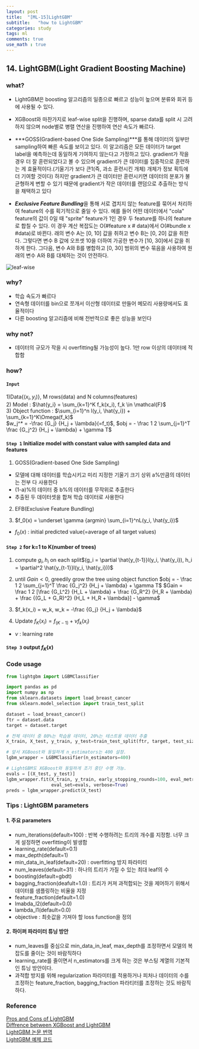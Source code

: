 ```yaml
---
layout: post
title:  "[ML-15]LightGBM"
subtitle:   "how to LightGBM"
categories: study
tags: ml
comments: true
use_math : true
---
```


## 14. LightGBM(Light Gradient Boosting Machine)

### what?
- LightGBM은 boosting 알고리즘의 일종으로 빠르고 성능이 높으며 분류와 회귀 등에 사용될 수 있다. 
- XGBoost와 마찬가지로 leaf-wise split을 진행하며, sparse data를 split 시 고려하지 않으며 node별로 병렬 연산을 진행하여 연산 속도가 빠르다. 

- ***GOSS(Gradient-based One Side Sampling)***를 통해 데이터의 일부만 sampling하여 빠른 속도를 보이고 있다. 이 알고리즘은 모든 데이터가 target label을 예측하는데 동일하게 기여하지 않는다고 가정하고 있다. gradient가 작을 경우 더 잘 훈련되었다고 볼 수 있으며 gradient가 큰 데이터를 집중적으로 훈련하는 게 효율적이다.(기울기가 보다 큰1(즉, 과소 훈련시킨 개체) 개체가 정보 획득에 더 기여할 것이다) 하지만 gradient가 큰 데이터만 훈련시키면 데이터의 분포가 불균형하게 변할 수 있기 때문에 gradient가 작은 데이터를 랜덤으로 추출하는 방식을 채택하고 있다

- ***Exclusive Feature Bundling***을 통해 서로 겹치지 않는 feature를 묶어서 처리하여 feature의 수를 획기적으로 줄일 수 있다. 예를 들어 어떤 데이터에서 "cola" feature의 값이 0일 때 "sprite" feature가 1인 경우 두 feature를 하나의 feature로 합칠 수 있다. 이 경우 계산 복잡도는 O(#feature x # data)에서 O(#bundle x #data)로 바뀐다. 래의 변수 A는 [0, 10] 값을 취하고 변수 B는 [0, 20] 값을 취한다. 그렇다면 변수 B 값에 오프셋 10을 더하여 가공한 변수가 [10, 30]에서 값을 취하게 한다. 그다음, 변수 A와 B를 병합하고 [0, 30] 범위의 변수 묶음을 사용하여 원래의 변수 A와 B를 대체하는 것이 안전하다.   

![leaf-wise](https://user-images.githubusercontent.com/35513025/66392558-2c488200-ea0b-11e9-9310-390ab0328e87.png)


### why?
- 학습 속도가 빠르다
- 연속형 데이터를 bin으로 쪼개서 이산형 데이터로 만들어 메모리 사용량에서도 효율적이다
- 다른 boosting 알고리즘에 비해 전반적으로 좋은 성능을 보인다

### why not?
- 데이터의 규모가 작을 시 overfitting될 가능성이 높다. 1만 row 이상의 데이터에 적합함

### how?
#### ```Input``` 
1)Data{($x_i, y_i$)}, M rows(data) and N columns(features)  
2) Model : $\hat{y_i} = \sum_{k=1}^K f_k(x_i), f_k \in \mathcal{F}$  
3) Object function : $\sum_{i=1}^n l(y_i, \hat{y_i}) + \sum_{k=1}^K\Omega(f_k)$  
$w_j^* = -\frac {G_j} {H_j + \lambda}(=f_t)$, $obj = - \frac 1 2 \sum_{j=1}^T \frac {G_j^2} {H_j + \lambda} + \gamma T$

#### ```Step 1``` Initialize model with constant value with sampled data and features
1) GOSS(Gradient-based One Side Sampling)
- 모델에 대해 데이터를 학습시키고 미리 지정한 기울기 크기 상위 a%만큼의 데이터는 전부 다 사용한다 
- (1-a)%의 데이터 중 b%의 데이터를 무작위로 추출한다 
- 추출된 두 데이터셋을 합쳐 학습 데이터로 사용한다 

2) EFB(Exclusive Feature Bundling)

3) $f_0(x) = \underset \gamma {argmin} \sum_{i=1}^nL(y_i, \hat{y_i})$  
- $f_0(x)$ : initial predicted value(=average of all target values)  

#### ```Step 2``` for k=1 to K(number of trees)
1) compute $g_i, h_i$ on each split$(g_i = \partial \hat{y_{t-1}}l(y_i, \hat{y_i}),  h_i = \partial^2 \hat{y_{t-1}}l(y_i, \hat{y_i}))$

2) until $Gain < 0$, greedily grow the tree using object function $obj = - \frac 1 2 \sum_{j=1}^T \frac {G_j^2} {H_j + \lambda} + \gamma T$
$Gain = \frac 1 2 [\frac {G_L^2} {H_L + \lambda} + \frac {G_R^2} {H_R + \lambda} + \frac {(G_L + G_R)^2} {H_L + H_R + \lambda}] - \gamma$

3) $f_k(x_i) = w_k, w_k = -\frac {G_j} {H_j + \lambda}$

4) Update $f_K(x_i) = f_{(K-1)} + \nu f_k(x_i)$
- $\nu$ : learning rate  

#### ```Step 3``` output $f_K(x)$


### Code usage
```python
from lightgbm import LGBMClassifier

import pandas as pd
import numpy as np
from sklearn.datasets import load_breast_cancer
from sklearn.model_selection import train_test_split

dataset = load_breast_cancer()
ftr = dataset.data
target = dataset.target

# 전체 데이터 중 80%는 학습용 데이터, 20%는 테스트용 데이터 추출
X_train, X_test, y_train, y_test=train_test_split(ftr, target, test_size=0.2, random_state=156 )

# 앞서 XGBoost와 동일하게 n_estimators는 400 설정. 
lgbm_wrapper = LGBMClassifier(n_estimators=400)

# LightGBM도 XGBoost와 동일하게 조기 중단 수행 가능. 
evals = [(X_test, y_test)]
lgbm_wrapper.fit(X_train, y_train, early_stopping_rounds=100, eval_metric="logloss", 
                 eval_set=evals, verbose=True)
preds = lgbm_wrapper.predict(X_test)
```
### Tips : LightGBM parameters

#### 1. 주요 parameters
- num_iterations(default=100) : 반복 수행하려는 트리의 개수를 지정함. 너무 크게 설정하면 overfitting이 발생함
- learning_rate(default=0.1)
- max_depth(default=1)
- min_data_in_leaf(default=20) : overfitting 방지 파라미터
- num_leaves(default=31) : 하나의 트리가 가질 수 있는 최대 leaf의 수
- boosting(default=gbdt)
- bagging_fraction(deafult=1.0) : 트리가 커져 과적합되는 것을 제어하기 위해서 데이터를 샘플링하는 비율을 지정
- feature_fraction(default=1.0)
- lmabda_l2(default=0.0)
- lambda_l1(default=0.0)
- objective : 최솟값을 가져야 할 loss function을 정의 

#### 2. 하이퍼 파라미터 튜닝 방안
- num_leaves를 중심으로 min_data_in_leaf, max_depth를 조정하면서 모델의 복잡도를 줄이는 것이 바람직하다
- learning_rate를 줄이면서 n_estimators를 크게 하는 것은 부스팅 계열의 기본적인 튜닝 방안이다. 
- 과적합 방지를 위해 regularization 파라미터를 적용하거나 피처나 데이터의 수를 조정하는 feature_fraction, bagging_fraction 파라티터를 조정하는 것도 바람직하다. 

### Reference 
[Pros and Cons of LightGBM](https://towardsdatascience.com/lightgbm-vs-xgboost-which-algorithm-win-the-race-1ff7dd4917d)  
[Diffrence between XGBoost and LightGBM](https://mlexplained.com/2018/01/05/lightgbm-and-xgboost-explained/)  
[LightGBM 논문 번역](https://aldente0630.github.io/data-science/2018/06/29/highly-efficient-gbdt.html)  
[LightGBM 예제 코드](https://github.com/wikibook/ml-definitive-guide/blob/master/4%EC%9E%A5/4.7%20LightGBM.ipynb)




